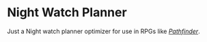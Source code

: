 # Night Watch Planner

Just a Night watch planner optimizer for use in RPGs like _[Pathfinder](http://paizo.com/pathfinder)_.